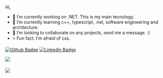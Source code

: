 Hi, 

- 🔭 I’m currently working on .NET. This is my main tecnology.
- 🌱 I’m currently learning c++, typescript, .net, software engineering and architecture. 
- 👯 I’m looking to collaborate on any projects, send me a message. :)
- ⚡ Fun fact: I'm afraid of css.



[![Github Badge](https://img.shields.io/badge/-Github-000?style=flat-square&logo=Github&logoColor=white&link=https://github.com/aislanmi)](https://github.com/aislanmi)
[![Linkedin Badge](https://img.shields.io/badge/-LinkedIn-blue?style=flat-square&logo=Linkedin&logoColor=white&link=https://www.linkedin.com/in/aislan-michel/)](https://www.linkedin.com/in/aislan-michel/)

<p align="justify">
  <img align="center" src="https://github-readme-stats.vercel.app/api?username=aislanmi&show_icons=true&count_private=true&theme=algolia" />
</p>

####

<p>
  <img align="center" src="https://github-readme-stats.vercel.app/api/top-langs/?username=aislanmi&layout=compact&theme=algolia" />
</p>


<!--
**aislanmi/aislanmi** is a ✨ _special_ ✨ repository because its `README.md` (this file) appears on your GitHub profile.

Here are some ideas to get you started:

- 🔭 I’m currently working on ...
- 🌱 I’m currently learning ...
- 👯 I’m looking to collaborate on ...
- 🤔 I’m looking for help with ...
- 💬 Ask me about ...
- 📫 How to reach me: ...
- 😄 Pronouns: ...
- ⚡ Fun fact: ...
-->
